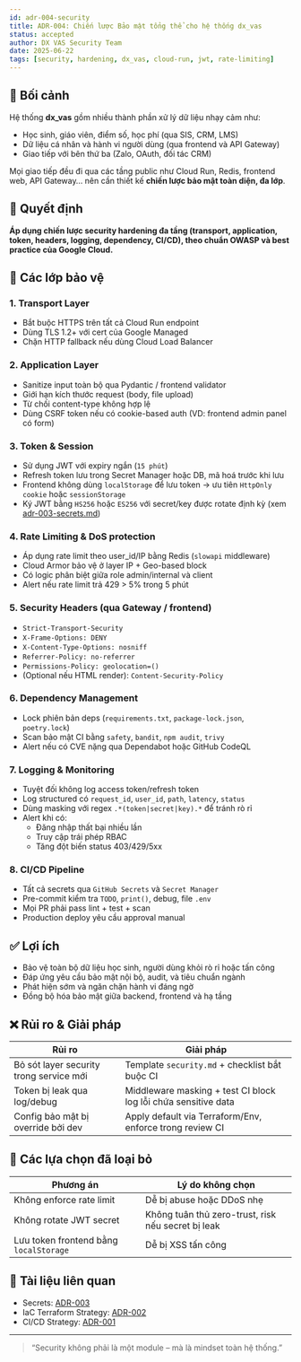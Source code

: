 ```yaml
---
id: adr-004-security
title: ADR-004: Chiến lược Bảo mật tổng thể cho hệ thống dx_vas
status: accepted
author: DX VAS Security Team
date: 2025-06-22
tags: [security, hardening, dx_vas, cloud-run, jwt, rate-limiting]
---
```


## 📌 Bối cảnh

Hệ thống **dx_vas** gồm nhiều thành phần xử lý dữ liệu nhạy cảm như:
- Học sinh, giáo viên, điểm số, học phí (qua SIS, CRM, LMS)
- Dữ liệu cá nhân và hành vi người dùng (qua frontend và API Gateway)
- Giao tiếp với bên thứ ba (Zalo, OAuth, đối tác CRM)

Mọi giao tiếp đều đi qua các tầng public như Cloud Run, Redis, frontend web, API Gateway… nên cần thiết kế **chiến lược bảo mật toàn diện, đa lớp**.

## 🧠 Quyết định

**Áp dụng chiến lược security hardening đa tầng (transport, application, token, headers, logging, dependency, CI/CD), theo chuẩn OWASP và best practice của Google Cloud.**

## 🔐 Các lớp bảo vệ

### 1. Transport Layer
- Bắt buộc HTTPS trên tất cả Cloud Run endpoint
- Dùng TLS 1.2+ với cert của Google Managed
- Chặn HTTP fallback nếu dùng Cloud Load Balancer

### 2. Application Layer
- Sanitize input toàn bộ qua Pydantic / frontend validator
- Giới hạn kích thước request (body, file upload)
- Từ chối content-type không hợp lệ
- Dùng CSRF token nếu có cookie-based auth (VD: frontend admin panel có form)

### 3. Token & Session
- Sử dụng JWT với expiry ngắn (`15 phút`)
- Refresh token lưu trong Secret Manager hoặc DB, mã hoá trước khi lưu
- Frontend không dùng `localStorage` để lưu token → ưu tiên `HttpOnly cookie` hoặc `sessionStorage`
- Ký JWT bằng `HS256` hoặc `ES256` với secret/key được rotate định kỳ (xem [adr-003-secrets.md](./adr-003-secrets.md))

### 4. Rate Limiting & DoS protection
- Áp dụng rate limit theo user_id/IP bằng Redis (`slowapi` middleware)
- Cloud Armor bảo vệ ở layer IP + Geo-based block
- Có logic phân biệt giữa role admin/internal và client
- Alert nếu rate limit trả 429 > 5% trong 5 phút

### 5. Security Headers (qua Gateway / frontend)
- `Strict-Transport-Security`
- `X-Frame-Options: DENY`
- `X-Content-Type-Options: nosniff`
- `Referrer-Policy: no-referrer`
- `Permissions-Policy: geolocation=()`
- (Optional nếu HTML render): `Content-Security-Policy`

### 6. Dependency Management
- Lock phiên bản deps (`requirements.txt`, `package-lock.json`, `poetry.lock`)
- Scan bảo mật CI bằng `safety`, `bandit`, `npm audit`, `trivy`
- Alert nếu có CVE nặng qua Dependabot hoặc GitHub CodeQL

### 7. Logging & Monitoring
- Tuyệt đối không log access token/refresh token
- Log structured có `request_id`, `user_id`, `path`, `latency`, `status`
- Dùng masking với regex `.*(token|secret|key).*` để tránh rò rỉ
- Alert khi có:
  - Đăng nhập thất bại nhiều lần
  - Truy cập trái phép RBAC
  - Tăng đột biến status 403/429/5xx

### 8. CI/CD Pipeline
- Tất cả secrets qua `GitHub Secrets` và `Secret Manager`
- Pre-commit kiểm tra `TODO`, `print()`, debug, file `.env`
- Mọi PR phải pass lint + test + scan
- Production deploy yêu cầu approval manual

## ✅ Lợi ích

- Bảo vệ toàn bộ dữ liệu học sinh, người dùng khỏi rò rỉ hoặc tấn công
- Đáp ứng yêu cầu bảo mật nội bộ, audit, và tiêu chuẩn ngành
- Phát hiện sớm và ngăn chặn hành vi đáng ngờ
- Đồng bộ hóa bảo mật giữa backend, frontend và hạ tầng

## ❌ Rủi ro & Giải pháp

| Rủi ro | Giải pháp |
|--------|-----------|
| Bỏ sót layer security trong service mới | Template `security.md` + checklist bắt buộc CI |
| Token bị leak qua log/debug | Middleware masking + test CI block log lỗi chứa sensitive data |
| Config bảo mật bị override bởi dev | Apply default via Terraform/Env, enforce trong review CI |

## 🔄 Các lựa chọn đã loại bỏ

| Phương án | Lý do không chọn |
|-----------|------------------|
| Không enforce rate limit | Dễ bị abuse hoặc DDoS nhẹ |
| Không rotate JWT secret | Không tuân thủ zero-trust, risk nếu secret bị leak |
| Lưu token frontend bằng `localStorage` | Dễ bị XSS tấn công |

## 📎 Tài liệu liên quan

- Secrets: [ADR-003](./adr-003-secrets.md)
- IaC Terraform Strategy: [ADR-002](./adr-002-iac.md)
- CI/CD Strategy: [ADR-001](./adr-001-ci-cd.md)

---
> “Security không phải là một module – mà là mindset toàn hệ thống.”
